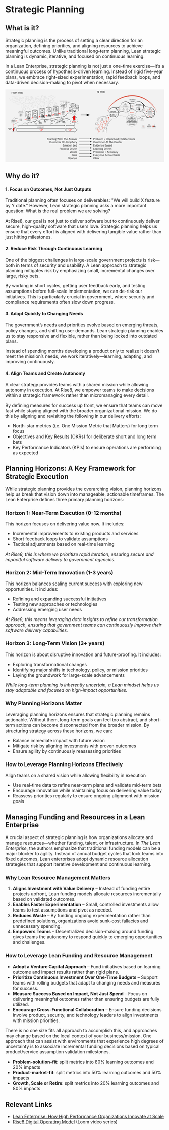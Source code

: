 # Strategic Planning

## What is it?

Strategic planning is the process of setting a clear direction for an organization, defining priorities, and aligning resources to achieve meaningful outcomes. Unlike traditional long-term planning, Lean strategic planning is dynamic, iterative, and focused on continuous learning.

In a Lean Enterprise, strategic planning is not just a one-time exercise—it’s a continuous process of hypothesis-driven learning. Instead of rigid five-year plans, we embrace right-sized experimentation, rapid feedback loops, and data-driven decision-making to pivot when necessary.

![Strategic Planning](../../assets/strategic-planning.png)

## Why do it?

#### 1. Focus on Outcomes, Not Just Outputs

Traditional planning often focuses on deliverables: "We will build X feature by Y date." However, Lean strategic planning asks a more important question: What is the real problem we are solving?

At Rise8, our goal is not just to deliver software but to continuously deliver secure, high-quality software that users love. Strategic planning helps us ensure that every effort is aligned with delivering tangible value rather than just hitting milestones.

#### 2. Reduce Risk Through Continuous Learning

One of the biggest challenges in large-scale government projects is risk—both in terms of security and usability. A Lean approach to strategic planning mitigates risk by emphasizing small, incremental changes over large, risky bets.

By working in short cycles, getting user feedback early, and testing assumptions before full-scale implementation, we can de-risk our initiatives. This is particularly crucial in government, where security and compliance requirements often slow down progress.

#### 3. Adapt Quickly to Changing Needs

The government’s needs and priorities evolve based on emerging threats, policy changes, and shifting user demands. Lean strategic planning enables us to stay responsive and flexible, rather than being locked into outdated plans.

Instead of spending months developing a product only to realize it doesn’t meet the mission’s needs, we work iteratively—learning, adapting, and improving continuously.

#### 4. Align Teams and Create Autonomy

A clear strategy provides teams with a shared mission while allowing autonomy in execution. At Rise8, we empower teams to make decisions within a strategic framework rather than micromanaging every detail.

By defining measures for success up front, we ensure that teams can move fast while staying aligned with the broader organizational mission. We do this by aligning and revisiting the following in our delivery efforts:

* North-star metrics (i.e. One Mission Metric that Matters) for long term focus
* Objectives and Key Results (OKRs) for deliberate short and long term bets
* Key Performance Indicators (KPIs) to ensure operations are performing as expected

## Planning Horizons: A Key Framework for Strategic Execution

While strategic planning provides the overarching vision, planning horizons help us break that vision down into manageable, actionable timeframes. The Lean Enterprise defines three primary planning horizons:

### Horizon 1: Near-Term Execution (0-12 months)

This horizon focuses on delivering value now. It includes:

* Incremental improvements to existing products and services
* Short feedback loops to validate assumptions
* Tactical adjustments based on real-time learning

*At Rise8, this is where we prioritize rapid iteration, ensuring secure and impactful software delivery to government agencies.*

### Horizon 2: Mid-Term Innovation (1-3 years)

This horizon balances scaling current success with exploring new opportunities. It includes:

* Refining and expanding successful initiatives
* Testing new approaches or technologies
* Addressing emerging user needs

*At Rise8, this means leveraging data insights to refine our transformation approach, ensuring that government teams can continuously improve their software delivery capabilities.*

### Horizon 3: Long-Term Vision (3+ years)

This horizon is about disruptive innovation and future-proofing. It includes:

* Exploring transformational changes
* Identifying major shifts in technology, policy, or mission priorities
* Laying the groundwork for large-scale advancements

*While long-term planning is inherently uncertain, a Lean mindset helps us stay adaptable and focused on high-impact opportunities.*

### Why Planning Horizons Matter

Leveraging planning horizons ensures that strategic planning remains actionable. Without them, long-term goals can feel too abstract, and short-term actions can become disconnected from the broader mission. By structuring strategy across these horizons, we can:

* Balance immediate impact with future vision
* Mitigate risk by aligning investments with proven outcomes
* Ensure agility by continuously reassessing priorities

### How to Leverage Planning Horizons Effectively

Align teams on a shared vision while allowing flexibility in execution

* Use real-time data to refine near-term plans and validate mid-term bets
* Encourage innovation while maintaining focus on delivering value today
* Reassess priorities regularly to ensure ongoing alignment with mission goals

## Managing Funding and Resources in a Lean Enterprise

A crucial aspect of strategic planning is how organizations allocate and manage resources—whether funding, talent, or infrastructure. In *The Lean Enterprise*, the authors emphasize that traditional funding models can be a major blocker to agility. Instead of annual budget cycles that lock teams into fixed outcomes, Lean enterprises adopt dynamic resource allocation strategies that support iterative development and continuous learning.

### Why Lean Resource Management Matters

1. **Aligns Investment with Value Delivery** – Instead of funding entire projects upfront, Lean funding models allocate resources incrementally based on validated outcomes.
2. **Enables Faster Experimentation** – Small, controlled investments allow teams to test assumptions and pivot as needed.
3. **Reduces Waste** – By funding ongoing experimentation rather than predefined solutions, organizations avoid sunk-cost fallacies and unnecessary spending.
4. **Empowers Teams** – Decentralized decision-making around funding gives teams the autonomy to respond quickly to emerging opportunities and challenges.

### How to Leverage Lean Funding and Resource Management

* **Adopt a Venture Capital Approach** – Fund initiatives based on learning outcome and impact results rather than rigid plans.
* **Prioritize Continuous Investment Over One-Time Budgets** – Support teams with rolling budgets that adapt to changing needs and measures for success.
* **Measure Success Based on Impact, Not Just Spend** – Focus on delivering meaningful outcomes rather than ensuring budgets are fully utilized.
* **Encourage Cross-Functional Collaboration** – Ensure funding decisions involve product, security, and technology leaders to align investments with mission priorities.

There is no one size fits all approach to accomplish this, and approaches may change based on the local context of your business/mission. One approach that can assist with environments that experience high degrees of uncertainty is to associate incremental funding decisions based on typical product/service assumption validation milestones.

* **Problem-solution-fit**: split metrics into 80% learning outcomes and 20% impacts
* **Product-market-fit**: split metrics into 50% learning outcomes and 50% impacts
* **Growth, Scale or Retire**: split metrics into 20% learning outcomes and 80% impacts

## Relevant Links

* [Lean Enterprise: How High Performance Organizations Innovate at Scale](https://www.amazon.com/Lean-Enterprise-Performance-Organizations-Innovate/dp/1492091774/ref=asc_df_1492091774?mcid=c240e8f520113d559564b318b8c6e14b&hvocijid=7156705907641986466-1492091774-&hvexpln=73&tag=hyprod-20&linkCode=df0&hvadid=721245378154&hvpos=&hvnetw=g&hvrand=7156705907641986466&hvpone=&hvptwo=&hvqmt=&hvdev=c&hvdvcmdl=&hvlocint=&hvlocphy=1020613&hvtargid=pla-2281435177378&psc=1)
* [Rise8 Digital Operating Model](https://www.loom.com/share/folder/d1517c2b077a40d3b50c42addafbbe0a) (Loom video series)

